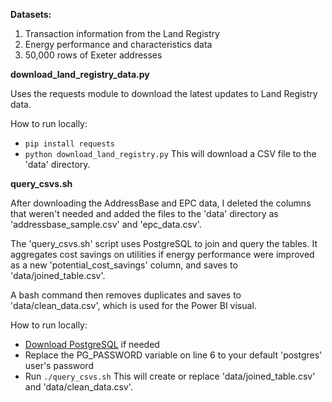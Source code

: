 **Datasets:**
1. Transaction information from the Land Registry
2. Energy performance and characteristics data
3. 50,000 rows of Exeter addresses

**download_land_registry_data.py**

Uses the requests module to download the latest updates to Land Registry data.

How to run locally:
- `pip install requests`
- `python download_land_registry.py`
This will download a CSV file to the 'data' directory.

**query_csvs.sh**

After downloading the AddressBase and EPC data, I deleted the columns that weren't needed and added the files to the 'data' directory as 'addressbase_sample.csv' and 'epc_data.csv'.

The 'query_csvs.sh' script uses PostgreSQL to join and query the tables. It aggregates cost savings on utilities if energy performance were improved as a new 'potential_cost_savings' column, and saves to 'data/joined_table.csv'.

A bash command then removes duplicates and saves to 'data/clean_data.csv', which is used for the Power BI visual.

How to run locally:
- [Download PostgreSQL](https://www.postgresql.org/download/) if needed
- Replace the PG_PASSWORD variable on line 6 to your default 'postgres' user's password
- Run `./query_csvs.sh`
This will create or replace 'data/joined_table.csv' and 'data/clean_data.csv'.